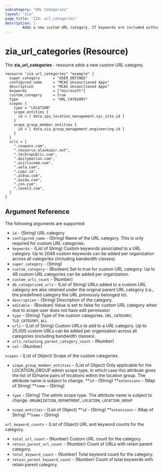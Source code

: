 ```yaml
---
subcategory: "URL Categories"
layout: "zia"
page_title: "ZIA: url_categories"
description: |-
        Adds a new custom URL category. If keywords are included within the request, they will be added to the new category.
---
```


# zia_url_categories (Resource)

The **zia_url_categories** - resource adds a new custom URL category.

```hcl
resource "zia_url_categories" "example" {
  super_category      = "USER_DEFINED"
  configured_name     = "MCAS Unsanctioned Apps"
  description         = "MCAS Unsanctioned Apps"
  keywords            = ["microsoft"]
  custom_category     = true
  type                = "URL_CATEGORY"
  scopes {
    type = "LOCATION"
    scope_entities {
      id = [ data.zpa_location_management.nyc_site.id ]
    }
    scope_group_member_entities {
      id = [ data.zia_group_management.engineering.id ]
    }
  }
  urls = [
    ".coupons.com",
    ".resource.alaskaair.net",
    ".techrepublic.com",
    ".dailymotion.com",
    ".osiriscomm.com",
    ".uefa.com",
    ".Logz.io",
    ".alexa.com",
    ".baidu.com",
    ".cnn.com",
    ".level3.com",
  ]
}

```

## Argument Reference

The following arguments are supported:

* `id` - (String) URL category
* `configured_name` - (String) Name of the URL category. This is only required for custom URL categories.
* `keywords` - (List of String) Custom keywords associated to a URL category. Up to 2048 custom keywords can be added per organization across all categories (including bandwidth classes).
* `super_category` - (String)
* `custom_category` - (Boolean) Set to true for custom URL category. Up to 48 custom URL categories can be added per organization.
* `custom_urls_count` - (Number)
* `db_categorized_urls` - (List of String) URLs added to a custom URL category are also retained under the original parent URL category (i.e., the predefined category the URL previously belonged to).
* `description` - (String) Description of the category.
* `editable` - (Boolean) Value is set to false for custom URL category when due to scope user does not have edit permission
* `type` - (String) Type of the custom categories. `URL_CATEGORY`, `TLD_CATEGORY`, `ALL`
* `urls` - (List of String) Custom URLs to add to a URL category. Up to 25,000 custom URLs can be added per organization across all categories (including bandwidth classes).
* `urls_retaining_parent_category_count` - (Number)
* `val` - (Number)

`scopes` - (List of Object) Scope of the custom categories.

* `scope_group_member_entities` - (List of Object) Only applicable for the LOCATION_GROUP admin scope type, in which case this attribute gives the list of ID/name pairs of locations within the location group. The attribute name is subject to change.
    **`id` - (String)
    **`extensions` - (Map of String)
    **`name` - (String)

* `type` - (String) The admin scope type. The attribute name is subject to change. `ORGANIZATION`, `DEPARTMENT`, `LOCATION`, `LOCATION_GROUP`

* `scope_entities` - (List of Object)
    **`id` - (String)
    **`extensions` - (Map of String)
    **`name` - (String)

`url_keyword_counts` - (List of Object) URL and keyword counts for the category.

* `total_url_count` - (Number) Custom URL count for the category.
* `retain_parent_url_count` - (Number) Count of URLs with retain parent category.
* `total_keyword_count` - (Number) Total keyword count for the category.
* `retain_parent_keyword_count` - (Number) Count of total keywords with retain parent category.
